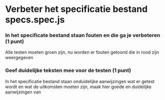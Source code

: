 # Verbeter het specificatie bestand specs.spec.js

### In het specificate bestand staan fouten en die ga je verbeteren (1 punt)
Alle testen moeten groen zijn, nu worden er fouten getoond die in rood zijn weergegeven

### Geef duidelijke teksten mee voor de testen (1 punt)
In het specificatie bestand staan onduidelijke aanwijzingen wat er getest wordt en wat de uitkomsten moeten zijn, maak hier goede en duidelijke aanwijzingen van

